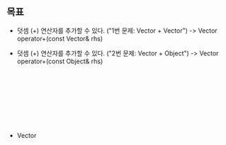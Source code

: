 목표
------------------------------------------

- 덧셈 (+) 연산자를 추가할 수 있다. ("1번 문제: Vector<Object> + Vector<Object>") -> Vector<Object> operator+(const Vector& rhs)

- 덧셈 (+) 연산자를 추가할 수 있다. ("2번 문제: Vector<Object> + Object") -> Vector<Object> operator+(const Object& rhs)

- Vector<Object> 클래스에 insert 메쏘드를 추가할 수 있다.  ("3번 문제: Vector<Object>.insert(itr, Object)") -> iterator insert(iterator itr, const Object& x)

- Vector<Object> 클래스에 erase 메쏘드를 추가할 수 있다. ("4번 문제: Vector<Object>.erase(itr)") -> iterator erase(iterator itr)

실행 결과 확인 방법
------------------------------------------

1번 문제: Vector<Object> + Vector<Object>

Vector[ 3 ] = { 1 , 2 , 3 }
Vector[ 5 ] = { 1 , 2 , 3 , 4 , 5 }
Vector[ 0 ] = {  }

Vector[ 3 ] = { cat , dog , tiger }
Vector[ 5 ] = { one , two , three , four , five }
Vector[ 0 ] = {  }


2번 문제: Vector<Object> + Object

Vector[ 3 ] = { 1 , 2 , 3 }
Vector[ 0 ] = {  }
Vector[ 0 ] = {  }

Vector[ 3 ] = { cat , dog , tiger }
Vector[ 0 ] = {  }
Vector[ 0 ] = {  }


3번 문제: Vector<Object>.insert(itr, Object)

Vector[ 3 ] = { 1 , 2 , 3 }
Vector[ 3 ] = { 1 , 2 , 3 }
itr_val after the insert  : 1

Vector[ 3 ] = { cat , dog , tiger }
Vector[ 3 ] = { cat , dog , tiger }
itr_val after the insert  : cat


4번 문제: Vector<Object>.erase(itr)

Vector[ 3 ] = { 1 , 2 , 3 }
Vector[ 3 ] = { 1 , 2 , 3 }
itr_val after the erase  : 1

Vector[ 3 ] = { cat , dog , tiger }
Vector[ 3 ] = { cat , dog , tiger }
itr_val after the erase  : cat
